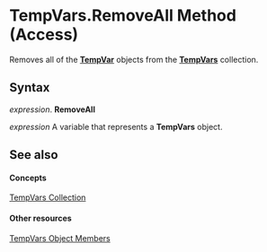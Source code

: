 
# TempVars.RemoveAll Method (Access)

Removes all of the  **[TempVar](4a0429e6-bcfa-7a8b-7030-6e88c2f1a71d.md)** objects from the **[TempVars](aa81b18b-5e9f-ae44-cbcf-55cf6e37b7f6.md)** collection.


## Syntax

 _expression_. **RemoveAll**

 _expression_ A variable that represents a **TempVars** object.


## See also


#### Concepts


[TempVars Collection](aa81b18b-5e9f-ae44-cbcf-55cf6e37b7f6.md)
#### Other resources


[TempVars Object Members](5c83c870-c66c-8fd9-0ac6-06766b14a6fc.md)
